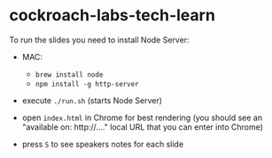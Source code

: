 # cockroach-labs-tech-learn

To run the slides you need to install Node Server:

- MAC: 
	- `brew install node`
	- `npm install -g http-server`

- execute `./run.sh` (starts Node Server)
- open `index.html` in Chrome for best rendering (you should see an "available on: http://...." local URL that you can enter into Chrome) 
- press `S` to see speakers notes for each slide

